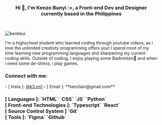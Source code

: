 <h3 align="center">Hi 👋, I'm Kenzo Bunyi :>, a Front-end Dev and Designer currently based in the Philippines</h3>
<br />
<p align="left"> <img src="https://komarev.com/ghpvc/?username=kenkkui&label=Profile%20views&color=e7b8ea&style=flat" alt="kenkkui" /> </p>
<p>I'm a highschool student who learned coding through youtube videos, as i love the unlimited creativty programming offers you! I spend most of my time learning new programming languages and sharpening my current coding skills. Outside of coding, I enjoy playing some Badminton🏸 and when i need some de-stress, i play games.</p>

<h3 align="left">Connect with me:</h3>
<p align="left">
  - [ Insta ]: <a href="https://www.instagram.com/k3.nn1/">@k3.nn1</a>
  - [ Email ]: **kenzlain@gmail.com**
</p>

<h3 align="left">
  [ Languages ]: `HTML` `CSS` `JS` `Python` <br />
  [ Front-end Technologies ]: `Typescript` `React` <br />
  [ Source Control System ] `Git` <br />
  [ Tools ]: `Figma` `Github` <br />
</h3>

